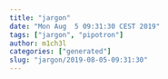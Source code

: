 ```yaml
---
title: "jargon"
date: "Mon Aug  5 09:31:30 CEST 2019"
tags: ["jargon", "pipotron"]
author: m1ch3l
categories: ["generated"]
slug: "jargon/2019-08-05-09:31:30"
---
```



